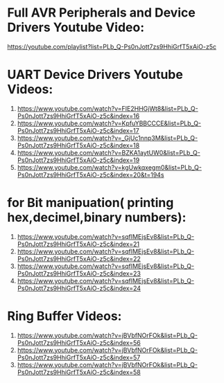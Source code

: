 # Full AVR Peripherals and Device Drivers  Youtube Video:
https://youtube.com/playlist?list=PLb_Q-Ps0nJott7zs9HhiGrfT5xAiO-z5c

# UART Device Drivers Youtube Videos:
1) https://www.youtube.com/watch?v=FIE2HHGjWt8&list=PLb_Q-Ps0nJott7zs9HhiGrfT5xAiO-z5c&index=16
2) https://www.youtube.com/watch?v=KpfuYBBCCCE&list=PLb_Q-Ps0nJott7zs9HhiGrfT5xAiO-z5c&index=17
3) https://www.youtube.com/watch?v=_GjUc1nnp3M&list=PLb_Q-Ps0nJott7zs9HhiGrfT5xAiO-z5c&index=18
4) https://www.youtube.com/watch?v=BZKA1aytUW0&list=PLb_Q-Ps0nJott7zs9HhiGrfT5xAiO-z5c&index=19
5) https://www.youtube.com/watch?v=kgUwkqxegm0&list=PLb_Q-Ps0nJott7zs9HhiGrfT5xAiO-z5c&index=20&t=194s

# for Bit manipuation( printing hex,decimel,binary numbers):
1) https://www.youtube.com/watch?v=sqfIMEjsEv8&list=PLb_Q-Ps0nJott7zs9HhiGrfT5xAiO-z5c&index=21
2) https://www.youtube.com/watch?v=sqfIMEjsEv8&list=PLb_Q-Ps0nJott7zs9HhiGrfT5xAiO-z5c&index=22
3) https://www.youtube.com/watch?v=sqfIMEjsEv8&list=PLb_Q-Ps0nJott7zs9HhiGrfT5xAiO-z5c&index=23
4) https://www.youtube.com/watch?v=sqfIMEjsEv8&list=PLb_Q-Ps0nJott7zs9HhiGrfT5xAiO-z5c&index=24

# Ring Buffer Videos:
1) https://www.youtube.com/watch?v=jBVbfNOrFOk&list=PLb_Q-Ps0nJott7zs9HhiGrfT5xAiO-z5c&index=56
2) https://www.youtube.com/watch?v=jBVbfNOrFOk&list=PLb_Q-Ps0nJott7zs9HhiGrfT5xAiO-z5c&index=57
3) https://www.youtube.com/watch?v=jBVbfNOrFOk&list=PLb_Q-Ps0nJott7zs9HhiGrfT5xAiO-z5c&index=58

